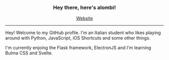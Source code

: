 <h3 align="center">Hey there, here's alombi!</h2>

<p align="center">
  <a href="https://alombi.xyz">Website</a>
</p>

---

Hey! Welcome to my GitHub profile. 
I'm an Italian student who likes playing around with Python, JavaScript, iOS Shortcuts and some other things.

I'm currently enjoing the Flask framework, ElectronJS and I'm learning Bulma CSS and Svelte.

<!--
### About me
- 🇮🇹 Based in Italy 
- 🎒 Student
### What I like to play with
-  iOS Shortcuts
- 🐍 Python
- 🧪 Electron
- ✨ Flask
### Currently learning
- 🍏 NodeJS
### Other stuff I know
- 🐘 PHP
- ✨ Web design
- ⚡️ JavaScript


**alombi/alombi** is a ✨ _special_ ✨ repository because its `README.md` (this file) appears on your GitHub profile.

Here are some ideas to get you started:

- 🔭 I’m currently working on ...
- 🌱 I’m currently learning ...
- 👯 I’m looking to collaborate on ...
- 🤔 I’m looking for help with ...
- 💬 Ask me about ...
- 📫 How to reach me: ...
- 😄 Pronouns: ...
- ⚡ Fun fact: ...
-->
